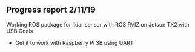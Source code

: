 ## Progress report 2/11/19
Working ROS package for lidar sensor with ROS RVIZ on Jetson TX2 with USB
Goals
- Get it to work with Raspberry Pi 3B using UART
